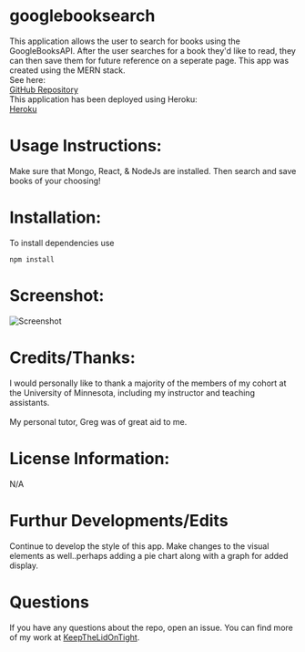 # googlebooksearch
This application allows the user to search for books using the GoogleBooksAPI. After the user searches for a book they'd like to read, they can then save them for future reference on a seperate page. This app was created using the MERN stack. 
<br>
See here:
<br>
[GitHub Repository](https://github.com/KeepTheLidOnTight/google-Book-Search)
<br>
This application has been deployed using Heroku:
<br>
[Heroku](https://thawing-bastion-10277.herokuapp.com/)

# Usage Instructions:
Make sure that Mongo, React, & NodeJs are installed. Then search and save books of your choosing!

# Installation:
To install dependencies use
```
npm install 
```
# Screenshot:

![Screenshot](screenshot.png)

# Credits/Thanks:
I would personally like to thank a majority of the members of my cohort at the University of Minnesota, including my instructor and teaching assistants.
<br>
<br>
My personal tutor, Greg was of great aid to me.

# License Information: 
N/A

# Furthur Developments/Edits
Continue to develop the style of this app. Make changes to the visual elements as well..perhaps adding a pie chart along with a graph for added display.

# Questions 
If you have any questions about the repo, open an issue. You can find more of my work at [KeepTheLidOnTight](https://github.com/KeepTheLidOnTight/).